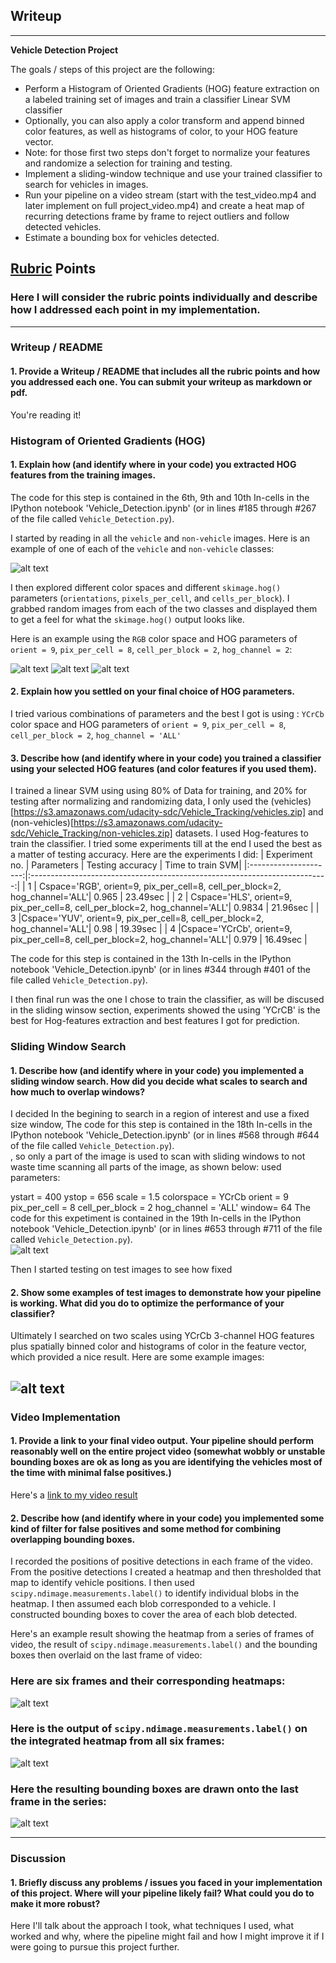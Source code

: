 ## Writeup 


---

**Vehicle Detection Project**

The goals / steps of this project are the following:

* Perform a Histogram of Oriented Gradients (HOG) feature extraction on a labeled training set of images and train a classifier Linear SVM classifier
* Optionally, you can also apply a color transform and append binned color features, as well as histograms of color, to your HOG feature vector. 
* Note: for those first two steps don't forget to normalize your features and randomize a selection for training and testing.
* Implement a sliding-window technique and use your trained classifier to search for vehicles in images.
* Run your pipeline on a video stream (start with the test_video.mp4 and later implement on full project_video.mp4) and create a heat map of recurring detections frame by frame to reject outliers and follow detected vehicles.
* Estimate a bounding box for vehicles detected.

[//]: # (Image References)
[image1]: ./output_images/dataset_exploration.png
[image2]: ./output_images/hog_exploration.png
[image3]: ./output_images/hog_exploration_1.png
[image4]: ./output_images/hog_exploration_2.png

[image5]: ./output_images/region_of_interest.png
[image6]: ./output_images/sliding_window_size1.png
[image7]: ./output_images/sliding_window_size2.png
[image8]: ./output_images/sliding_window_size3.png
[image9]: ./output_images/sliding_window_size_RGB.png
[image10]: ./output_images/sliding_window_size3_YUV.png
[image11]: ./output_images/sliding_window_size3_YCrCb.png
[image12]: ./output_images/sliding_windows_7.jpg

[image13]: ./output_images/heat_map_1.png
[image14]: ./output_images/heat_map_2.png
[image15]: ./output_images/heat_map_3.png

[image16]: ./output_images/bounding_boxes.png
[video1]: ./project_video_out.mp4

## [Rubric](https://review.udacity.com/#!/rubrics/513/view) Points
### Here I will consider the rubric points individually and describe how I addressed each point in my implementation.  

---
### Writeup / README

#### 1. Provide a Writeup / README that includes all the rubric points and how you addressed each one.  You can submit your writeup as markdown or pdf.    

You're reading it!

### Histogram of Oriented Gradients (HOG)

#### 1. Explain how (and identify where in your code) you extracted HOG features from the training images.

The code for this step is contained in the 6th, 9th and 10th In-cells in the  IPython notebook 'Vehicle_Detection.ipynb' (or in lines #185 through #267 of the file called `Vehicle_Detection.py`).  

I started by reading in all the `vehicle` and `non-vehicle` images.  Here is an example of one of each of the `vehicle` and `non-vehicle` classes:

![alt text][image1]


I then explored different color spaces and different `skimage.hog()` parameters (`orientations`, `pixels_per_cell`, and `cells_per_block`).  I grabbed random images from each of the two classes and displayed them to get a feel for what the `skimage.hog()` output looks like.

Here is an example using the `RGB` color space and HOG parameters of `orient = 9`, `pix_per_cell = 8`, `cell_per_block = 2`, `hog_channel = 2`:


![alt text][image2]
![alt text][image3]
![alt text][image4]

#### 2. Explain how you settled on your final choice of HOG parameters.

I tried various combinations of parameters and the best I got is using :
`YCrCb` color space and HOG parameters of `orient = 9`, `pix_per_cell = 8`, `cell_per_block = 2`, `hog_channel = 'ALL'`

#### 3. Describe how (and identify where in your code) you trained a classifier using your selected HOG features (and color features if you used them).

I trained a linear SVM using using 80% of Data for training, and 20% for testing after normalizing and randomizing data, I only used the (vehicles)[https://s3.amazonaws.com/udacity-sdc/Vehicle_Tracking/vehicles.zip] and (non-vehicles)[https://s3.amazonaws.com/udacity-sdc/Vehicle_Tracking/non-vehicles.zip] datasets. I used Hog-features to train the classifier. I tried some experiments till at the end I used the best as a matter of testing accuracy. Here are the experiments I did: 
| Experiment no.        		| Parameters      					| Testing accuracy                    | Time to train SVM|
|:---------------------:|:--------------------------------------------------------------------------:| 
| 1        		| Cspace='RGB', orient=9, pix_per_cell=8, cell_per_block=2, hog_channel='ALL'| 0.965  | 23.49sec |
| 2          | Cspace='HLS', orient=9, pix_per_cell=8, cell_per_block=2, hog_channel='ALL'| 0.9834  | 21.96sec  |
| 3            |Cspace='YUV', orient=9, pix_per_cell=8, cell_per_block=2, hog_channel='ALL'| 0.98  | 19.39sec    |
| 4           |Cspace='YCrCb', orient=9, pix_per_cell=8, cell_per_block=2, hog_channel='ALL'| 0.979 | 16.49sec   	|

The code for this step is contained in the 13th In-cells in the  IPython notebook 'Vehicle_Detection.ipynb' (or in lines #344 through #401 of the file called `Vehicle_Detection.py`).  

I then final run was the one I chose to train the classifier, as will be discused in the sliding winsow section, experiments showed the using 'YCrCB' is the best for Hog-features extraction and best features I got for prediction.

### Sliding Window Search

#### 1. Describe how (and identify where in your code) you implemented a sliding window search.  How did you decide what scales to search and how much to overlap windows?

I decided In the begining to search in a region of interest and use a fixed size window, The code for this step is contained in the 18th In-cells in the  IPython notebook 'Vehicle_Detection.ipynb' (or in lines #568 through #644 of the file called `Vehicle_Detection.py`).  
, so only a part of the image is used to scan with sliding windows to not waste time scanning all parts of the image, as shown below:
used parameters:

ystart = 400
ystop = 656
scale = 1.5
colorspace =  YCrCb
orient = 9
pix_per_cell = 8
cell_per_block = 2
hog_channel = 'ALL'
window= 64
The code for this expetiment is contained in the 19th In-cells in the  IPython notebook 'Vehicle_Detection.ipynb' (or in lines #653 through #711 of the file called `Vehicle_Detection.py`).  
![alt text][image5]

Then I started testing on test images to see how fixed 



#### 2. Show some examples of test images to demonstrate how your pipeline is working.  What did you do to optimize the performance of your classifier?

Ultimately I searched on two scales using YCrCb 3-channel HOG features plus spatially binned color and histograms of color in the feature vector, which provided a nice result.  Here are some example images:

![alt text][image4]
---

### Video Implementation

#### 1. Provide a link to your final video output.  Your pipeline should perform reasonably well on the entire project video (somewhat wobbly or unstable bounding boxes are ok as long as you are identifying the vehicles most of the time with minimal false positives.)
Here's a [link to my video result](./project_video.mp4)


#### 2. Describe how (and identify where in your code) you implemented some kind of filter for false positives and some method for combining overlapping bounding boxes.

I recorded the positions of positive detections in each frame of the video.  From the positive detections I created a heatmap and then thresholded that map to identify vehicle positions.  I then used `scipy.ndimage.measurements.label()` to identify individual blobs in the heatmap.  I then assumed each blob corresponded to a vehicle.  I constructed bounding boxes to cover the area of each blob detected.  

Here's an example result showing the heatmap from a series of frames of video, the result of `scipy.ndimage.measurements.label()` and the bounding boxes then overlaid on the last frame of video:

### Here are six frames and their corresponding heatmaps:

![alt text][image5]

### Here is the output of `scipy.ndimage.measurements.label()` on the integrated heatmap from all six frames:
![alt text][image6]

### Here the resulting bounding boxes are drawn onto the last frame in the series:
![alt text][image7]



---

### Discussion

#### 1. Briefly discuss any problems / issues you faced in your implementation of this project.  Where will your pipeline likely fail?  What could you do to make it more robust?

Here I'll talk about the approach I took, what techniques I used, what worked and why, where the pipeline might fail and how I might improve it if I were going to pursue this project further.  


